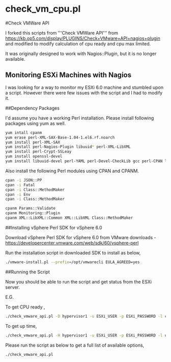 # check_vm_cpu.pl


#Check VMWare API

I forked this scripts from  '''Check VMWare API'''  from  https://kb.op5.com/display/PLUGINS/Check+VMware+API+nagios+plugin and modified to modify calculation of cpu ready and cpu max limited.


It was originally designed to work with Nagios::Plugin, but it is no longer available.

## Monitoring ESXi Machines with Nagios

I was looking for a way to monitor my ESXi 6.0 machine and stumbled upon a script. However there were few issues with the script and I had to modify it.

##Dependency Packages

I'd assume you have a working Perl installation. Please install following packages using yum as well.

```bash
yum intall cpanm
yum erase perl-XML-SAX-Base-1.04-1.el6.rf.noarch
yum install perl-XML-SAX
yum install perl-Nagios-Plugin libuuid* perl-XML-LibXML
yum install perl-Crypt-SSLeay
yum install openssl-devel
yum install libuuid-devel perl-YAML perl-Devel-CheckLib gcc perl-CPAN libxml2-devel.x86_64
```

Also install the following Perl modules using CPAN and CPANM.

```bash
cpan -i JSON::PP
cpan -i Fatal
cpan -i Class::MethodMaker
cpan -i Env
cpan -i Class::MethodMaker

cpanm Params::Validate
cpanm Monitoring::Plugin
cpanm XML::LibXML::Common XML::LibXML Class::MethodMaker
``` 

##Installing vSphere Perl SDK for vSphere 6.0

Download vSphere Perl SDK for vSphere 6.0 from VMware downloads - https://developercenter.vmware.com/web/sdk/60/vsphere-perl

Run the installation script in downloaded SDK to install as below,

```bash
./vmware-install.pl --prefix=/opt/vmwarecli EULA_AGREED=yes
 ```
 
##Running the Script

Now you should be able to run the script and get status from the ESXi server.

E.G.

To get CPU ready ,

```bash
./check_vmware_api.pl -D hypervisor1 -u ESXi_USER -p ESXi_PASSWORD -l cpu -s ready -m 4 -w 92 -c 98
```

To get up time,

```bash
./check_vmware_api.pl -H hypervisor1 -u ESXi_USER -p ESXi_PASSWORD -l uptime
```

Please run the script as below to get a full list of available options,

```bash
./check_vmware_api.pl
```
